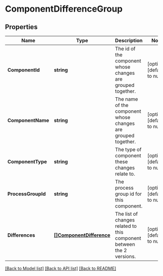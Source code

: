 # ComponentDifferenceGroup

## Properties
Name | Type | Description | Notes
------------ | ------------- | ------------- | -------------
**ComponentId** | **string** | The id of the component whose changes are grouped together. | [optional] [default to null]
**ComponentName** | **string** | The name of the component whose changes are grouped together. | [optional] [default to null]
**ComponentType** | **string** | The type of component these changes relate to. | [optional] [default to null]
**ProcessGroupId** | **string** | The process group id for this component. | [optional] [default to null]
**Differences** | [**[]ComponentDifference**](ComponentDifference.md) | The list of changes related to this component between the 2 versions. | [optional] [default to null]

[[Back to Model list]](../README.md#documentation-for-models) [[Back to API list]](../README.md#documentation-for-api-endpoints) [[Back to README]](../README.md)


